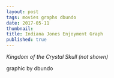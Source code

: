 ```yaml
---
layout: post
tags: movies graphs dbundo
date: 2017-05-11
thumbnail:
title: Indiana Jones Enjoyment Graph
published: true
---
```


<em>Kingdom of the Crystal Skull (not shown)</em>

graphic by dbundo

